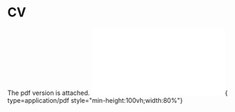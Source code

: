 # CV

The pdf version is attached. 
![Alt text](<CV-2.pdf>){ type=application/pdf style="min-height:100vh;width:80%"}